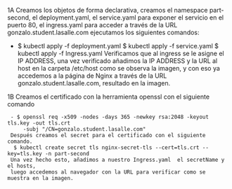 1A Creamos los objetos de forma declarativa, creamos el namespace part-second,
   el deployment.yaml, el service.yaml para exponer el servicio en el puerto 80,
   el ingress.yaml para acceder a través de la URL gonzalo.student.lasalle.com
   ejecutamos los siguientes comandos:

   - $ kubectl apply -f deployment.yaml
     $ kubectl apply -f service.yaml
     $ kubectl apply -f Ingress.yaml
     Verificamos que al ingress se le asigne el IP ADDRESS, una vez verificado
     añadimos la IP ADDRESS y la URL al host en la carpeta /etc/host como se
     observa la imagen, y con eso ya accedemos a la página de Nginx a través
     de la URL gonzalo.student.lasalle.com, resultado en la imagen. 

1B Creamos el certificado con la herramienta openssl con el siguiente comando

     - $ openssl req -x509 -nodes -days 365 -newkey rsa:2048 -keyout tls.key -out tls.crt 
         -subj "/CN=gonzalo.student.lasalle.com"
     Después creamos el secret para el certificado con el siguiente comando.
      $ kubectl create secret tls nginx-secret-tls --cert=tls.crt --key=tls.key -n part-second
     Una vez hecho esto, añadimos a nuestro Ingress.yaml  el secretName y el hosts, 
     luego accedemos al navegador con la URL para verificar como se muestra en la imagen.